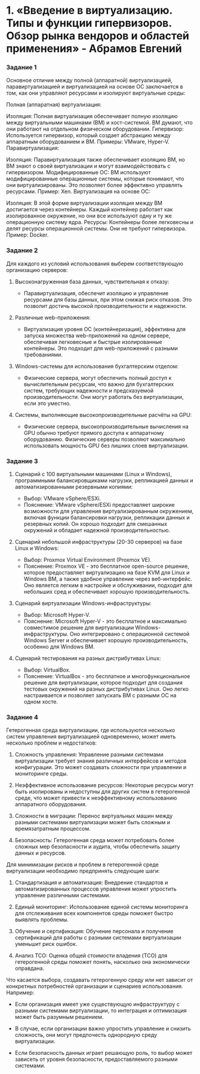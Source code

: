 # 1. «Введение в виртуализацию. Типы и функции гипервизоров. Обзор рынка вендоров и областей применения» - Абрамов Евгений

### Задание 1

Основное отличие между полной (аппаратной) виртуализацией, паравиртуализацией и виртуализацией на основе ОС заключается в том, как они управляют ресурсами и изолируют виртуальные среды:

Полная (аппаратная) виртуализация:

Изоляция: Полная виртуализация обеспечивает полную изоляцию между виртуальными машинами (ВМ) и хост-системой. ВМ думают, что они работают на отдельном физическом оборудовании.
Гипервизор: Используется гипервизор, который создает абстракцию между аппаратным оборудованием и ВМ. Примеры: VMware, Hyper-V.
Паравиртуализация:

Изоляция: Паравиртуализация также обеспечивает изоляцию ВМ, но ВМ знают о своей виртуализации и могут взаимодействовать с гипервизором.
Модифицированные ОС: ВМ используют модифицированные операционные системы, которые понимают, что они виртуализированы. Это позволяет более эффективно управлять ресурсами. Пример: Xen.
Виртуализация на основе ОС:

Изоляция: В этой форме виртуализации изоляция между ВМ достигается через контейнеры. Каждый контейнер работает как изолированное окружение, но они все используют одну и ту же операционную систему ядра.
Ресурсы: Контейнеры более легковесны и делят ресурсы операционной системы. Они не требуют гипервизора. Пример: Docker.

### Задание 2

Для каждого из условий использования выберем соответствующую организацию серверов:

1. Высоконагруженная база данных, чувствительная к отказу:
   - Паравиртуализация, обеспечит изоляцию и управление ресурсами для базы данных, при этом снижая риск отказов. Это позволит достичь высокой производительности и надежности.

2. Различные web-приложения:
   - Виртуализация уровня ОС (контейнеризация), эффективна для запуска множества web-приложений на одном сервере, обеспечивая легковесные и быстрые изолированные контейнеры. Это подходит для web-приложений с разными требованиями.

3. Windows-системы для использования бухгалтерским отделом:
   - Физические сервера, могут обеспечить полный доступ к вычислительным ресурсам, что важно для бухгалтерских систем, требующих надежности и предсказуемой производительности. Они могут работать без виртуализации, если это уместно.

4. Системы, выполняющие высокопроизводительные расчёты на GPU:
   - Физические сервера, высокопроизводительные вычисления на GPU обычно требуют прямого доступа к аппаратному оборудованию. Физические серверы позволяют максимально использовать мощность GPU без лишних слоев виртуализации.

### Задание 3

1. Сценарий с 100 виртуальными машинами (Linux и Windows), программными балансировщиками нагрузки, репликацией данных и автоматизированными резервными копиями:
   - Выбор: VMware vSphere/ESXi.
   - Пояснение: VMware vSphere/ESXi предоставляет широкие возможности для управления виртуализированным окружением, включая функции балансировки нагрузки, репликации данных и резервных копий. Он хорошо подходит для смешанных окружений и обладает надежной производительностью.

2. Сценарий небольшой инфраструктуры (20-30 серверов) на базе Linux и Windows:
   - Выбор: Proxmox Virtual Environment (Proxmox VE).
   - Пояснение: Proxmox VE - это бесплатное open-source решение, которое предоставляет виртуализацию на базе KVM для Linux и Windows ВМ, а также удобное управление через веб-интерфейс. Оно является легким в настройке и обслуживании, подходит для небольших сред и обеспечивает хорошую производительность.

3. Сценарий виртуализации Windows-инфраструктуры:
   - Выбор: Microsoft Hyper-V.
   - Пояснение: Microsoft Hyper-V - это бесплатное и максимально совместимое решение для виртуализации Windows-инфраструктуры. Оно интегрировано с операционной системой Windows Server и обеспечивает хорошую производительность, особенно для Windows ВМ.

4. Сценарий тестирования на разных дистрибутивах Linux:
   - Выбор: VirtualBox.
   - Пояснение: VirtualBox - это бесплатное и многофункциональное решение для виртуализации, которое подходит для создания тестовых окружений на разных дистрибутивах Linux. Оно легко настраивается и позволяет запускать ВМ с разными ОС на одном хосте.

### Задание 4

Гетерогенная среда виртуализации, где используются несколько систем управления виртуализацией одновременно, может иметь несколько проблем и недостатков:

1. Сложность управления: Управление разными системами виртуализации требует знания различных интерфейсов и методов конфигурации. Это может создавать сложности при управлении и мониторинге среды.

2. Неэффективное использование ресурсов: Некоторые ресурсы могут быть изолированы и недоступны для других систем в гетерогенной среде, что может привести к неэффективному использованию аппаратного оборудования.

3. Сложности в миграции: Перенос виртуальных машин между разными системами виртуализации может быть сложным и времязатратным процессом.

4. Безопасность: Гетерогенная среда может потребовать более сложных мер безопасности и аудита, чтобы обеспечить защиту данных и ресурсов.

Для минимизации рисков и проблем в гетерогенной среде виртуализации необходимо предпринять следующие шаги:

1. Стандартизация и автоматизация: Внедрение стандартов и автоматизированных процессов управления может упростить управление различными системами.

2. Единый мониторинг: Использование единой системы мониторинга для отслеживания всех компонентов среды поможет быстро выявлять проблемы.

3. Обучение и сертификация: Обучение персонала и получение сертификаций для работы с разными системами виртуализации уменьшит риск ошибок.

4. Анализ TCO: Оценка общей стоимости владения (TCO) для гетерогенной среды поможет понять, насколько она экономически оправдана.

Что касается выбора, создавать гетерогенную среду или нет зависит от конкретных потребностей организации и сценариев использования. Например:

- Если организация имеет уже существующую инфраструктуру с разными системами виртуализации, то интеграция и оптимизация может быть разумным решением.

- В случае, если организации важно упростить управление и снизить сложность, они могут предпочесть однородную среду виртуализации.

- Если безопасность данных играет решающую роль, то выбор может зависеть от уровня безопасности, предоставляемого разными системами.